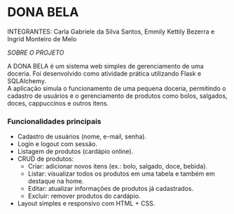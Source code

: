 # DONA BELA
INTEGRANTES: Carla Gabriele da Silva Santos, Emmily Kettily Bezerra e Ingrid Monteiro de Melo

*SOBRE O PROJETO*

A DONA BELA é um sistema web simples de gerenciamento de uma doceria.  Foi desenvolvido como atividade prática utilizando Flask e SQLAlchemy.  
A aplicação simula o funcionamento de uma pequena doceria, permitindo o cadastro de usuários e o gerenciamento de produtos como bolos, salgados, doces, cappuccinos e outros itens.

### Funcionalidades principais
- Cadastro de usuários (nome, e-mail, senha).
- Login e logout com sessão.
- Listagem de produtos (cardápio online).
- CRUD de produtos:
  - Criar: adicionar novos itens (ex.: bolo, salgado, doce, bebida).
  - Listar: visualizar todos os produtos em uma tabela e também em destaque na home.
  - Editar: atualizar informações de produtos já cadastrados.
  - Excluir: remover produtos do cardápio.
- Layout simples e responsivo com HTML + CSS.

